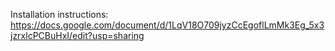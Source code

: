 Installation instructions:  
https://docs.google.com/document/d/1LqV18O709jyzCcEgoflLmMk3Eg_5x3jzrxlcPCBuHxI/edit?usp=sharing
